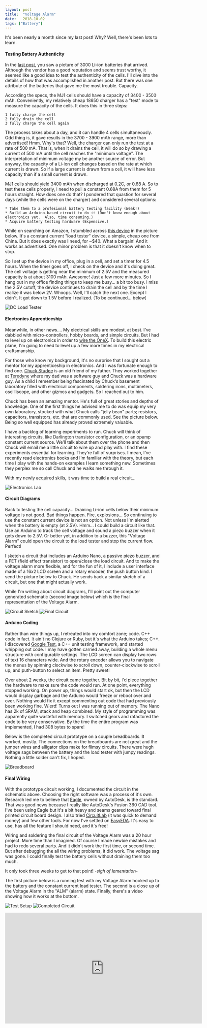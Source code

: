 ```yaml
---
layout: post
title:  "Voltage Alarm"
date:   2018-10-02
tags: ["Battery"]
---
```


It's been nearly a month since my last post!  Why?  Well, there's been lots to learn.   

#### Testing Battery Authenticity

In the [last post](/eflight/2018/09/07/batteries-faraday-first.html), you saw a picture of 3000 Li-ion batteries that arrived.  Although the vendor has a good reputation and seems trust worthy, it seemed like a good idea to test the authenticity of the cells.  I'll dive into the details of how that was accomplished in another post.  But there was one attribute of the batteries that gave me the most trouble.  Capacity.

According the specs, the MJ1 cells should have a capacity of 3400 - 3500 mAh.  Conveniently, my relatively cheap 18650 charger has a "test" mode to measure the capacity of the cells.  It does this in three steps:

    1 fully charge the cell
    2 fully drain the cell
    3 fully charge the cell again
    
The process takes about a day, and it can handle 4 cells simultaneously.  Odd thing is, it gave results in the 3700 - 3900 mAh range, more than advertised!  Hmm.  Why's that?  Well, the charger can only run the test at a rate of 500 mA.  That is, when it drains the cell, it will do so by drawing a current of 500 mA until the cell reaches the "minimum voltage".  The interpretation of minimum voltage my be another source of error.  But anyway, the capacity of a Li-ion cell changes based on the rate at which current is drawn.  So if a large current is drawn from a cell, it will have less capacity than if a small current is drawn.

MJ1 cells should yield 3400 mAh when discharged at 0.2C, or 0.68 A.  So to test these cells properly, I need to pull a constant 0.68A from them for 5 hours straight.  How does one do that?  I pondered that quastion for several days (while the cells were on the charger) and considered several options:
 
    * Take them to a profesional battery testing facility (Weak!)
    * Build an Arduino-based circuit to do it (Don't know enough about electronics yet.  Also, time consuming.)
    * Acquire battery testing hardware (Expensive.)

While on searching on Amazon, I stumbled across [this device](https://www.amazon.com/gp/product/B07F3NHHST/ref=oh_aui_search_detailpage?ie=UTF8&psc=1) in the picture below.  It's a constant current "load tester" device, a simple, cheap one from China.  But it does exactly was I need, for ~$40.  What a bargain!  And it works as advertised.  One minor problem is that it doesn't know when to stop.

So I set up the device in my office, plug in a cell, and set a timer for 4.5 hours.  When the timer goes off, I check on the device and it's doing great.  The cell voltage is getting near the minimum of 2.5V and the measured capacity is at about 3100 mAh.  Awesome!  Just a few more minutes.  So I hang out in my office finding things to keep me busy... a bit too busy.  I miss the 2.5V cutoff, the device continues to drain the cell and by the time I realize it was below 2V.  Whoops.  Well, I'll catch the next one.  Except I didn't.  It got down to 1.5V before I realized.  (To be continued... below)              

![DC Load Tester](/eflight/img/2018-10-02/2.jpg)

#### Electronics Apprenticeship

Meanwhile, in other news.... My electrical skills are modest, at best.  I've dabbled with micro-controllers, hobby boards, and simple circuits.  But I had to level up on electronics in order to [wire the OneX](http://micahmartin.com/onex/onex/2017/09/22/tangled.html).  To build this electric plane, I'm going to need to level up a few more times in my electrical craftsmanship.

For those who know my background, it's no surprise that I sought out a mentor for my apprenticeship in electronics.  And I was fortunate enough to find one.  [Chuck Studee](https://www.linkedin.com/in/charles-studee-a2ba371/) is an old friend of my father.  They worked together at [Teredyne](https://www.teradyne.com/) where my dad was a software guy and Chuck was a hardware guy.  As a child I remember being fascinated by Chuck's basement laboratory filled with electrical components, soldering irons, multimeters, oscilliscope, and other gizmos and gadgets.  So I reached out to him.

Chuck has been an amazing mentor.  He's full of great stories and depths of knowledge.  One of the first things he advised me to do was equip my very own laboratory, stocked with what Chuck calls "jelly bean" parts; resistors, capacitors, transistors, etc. that are commonly used. See the picture below.  Being so well equipped has already proved extremely valuable.

I have a backlog of learning experiments to run.  Chuck will think of interesting circuits, like Darlington transistor configuration, or an opamp constant current source. We'll talk about them over the phone and then Chuck will email me a little circuit to wire up and play with.  I find these experiments essential for learning.  They're full of surprises.  I mean, I've recently read electronics books and I'm familiar with the theory, but each time I play with the hands-on examples I learn something new.  Sometimes they perplex me so call Chuck and he walks me through it.

With my newly acquired skills, it was time to build a real circuit...             

![Electronics Lab](/eflight/img/2018-10-02/3.jpg)


#### Circuit Diagrams

Back to testing the cell capacity...  Draining Li-ion cells below their minimum voltage is not good.  Bad things happen.  Fire, explosions...  So continuing to use the constant current device is not an option.  Not unless I'm alerted when the battery is empty (at 2.5V).  Hmm... I could build a circuit like that. Use an Arduino to track the cell voltage and sound a piezo buzzer when it gets down to 2.5V.  Or better yet, in addition to a buzzer, this "Voltage Alarm" could open the circuit to the load tester and stop the current flow.  Perfect!

I sketch a circuit that includes an Arduino Nano, a passive piezo buzzer, and a FET (field effect transistor) to open/close the load circuit.  And to make the voltage alarm more flexible, and for the fun of it, I include a user interface made of a 16x2 LCD screen and a rotary encoder, the push button kind.  I send the picture below to Chuck.  He sends back a similar sketch of a circuit, but one that might actually work.  

While I'm writing about circuit diagrams, I'll point out the computer generated schematic (second image below) which is the final representation of the Voltage Alarm.

![Circuit Sketch](/eflight/img/2018-10-02/6.jpg) 
![Final Circuit](/eflight/img/2018-10-02/7.png)

#### Arduino Coding

Rather than wire things up, I retreated into my comfort zone; code.  C++ code in fact.  It ain't no Clojure or  Ruby, but it's what the Arduino takes; C++.  I discovered [Google Test](https://github.com/google/googletest), a C++ unit testing framework, and started whipping out code.  I may have gotten carried away, building a whole menu structure with configurable settings.  The LCD screen can display two rows of text 16 characters wide.  And the rotary encoder allows you to navigate the menus by spinning clockwise to scroll down, counter-clockwise to scroll up, and puth-button to select an item.  Pretty sweet!      

Over about 2 weeks, the circuit came together.  Bit by bit, I'd piece together the hardware to make sure the code would run.  At one point, everything stopped working.  On power up, things would start ok, but then the LCD would display garbage and the Arduino would freeze or reboot over and over.  Nothing would fix it except commenting out code that had previously been working fine.  Wierd!  Turns out I was running out of memory.  The Nano has 2k of SRAM, stack and heap combined.  My style of programming was apparently quite wasteful with memory.  I switched gears and rafactored the code to be very conservative.  By the time the entire program was implemented, I had 308 bytes to spare!

Below is the completed circuit prototype on a couple breadboards.  It worked, mostly.  The connections on the breadboards are not great and the jumper wires and alligator clips make for flimsy circuits.  There were hugh voltage sags between the battery and the load tester with jumpy readings.  Nothing a little solder can't fix, I hoped.

![Breadboard](/eflight/img/2018-10-02/4.jpg)


#### Final Wiring

With the prototype circuit working, I documented the circuit in the schematic above.  Choosing the right software was a process of it's own.  Research led me to believe that [Eagle](https://www.autodesk.com/products/eagle/overview), owned by AutoDesk, is the standard.  That was good news because I really like AutoDesk's Fusion 360 CAD tool.  I've been using Eagle but it's a bit heavy and seams geared toward final printed circuit board design.  I also tried [CircuitLab](https://www.circuitlab.com/) (it was quick to demand money) and few other tools.  For now I've settled on [EasyEDA](https://easyeda.com/).  It's easy to use, has all the feature I should need, and it's free!

Wiring and soldering the final circuit of the Voltage Alarm was a 20 hour project.  More time than I imagined.  Of course I made newbie mistakes and had to redo several parts.  And it didn't work the first time, or second time.  But after debugging the all the wiring problems, it did work.  The voltage sag was gone.  I could finally test the battery cells without draining them too much. 

It only took three weeks to get to that point!  *-sigh of lamentation-*       

The first picture below is a running test with my Voltage Alarm hooked up to the battery and the constant current load tester.  The second is a close up of the Voltage Alarm in the "ALM" (alarm) state. Finally, there's a video showing how it works at the bottom.

![Test Setup](/eflight/img/2018-10-02/5.jpg)
![Completed Circuit](/eflight/img/2018-10-02/1.jpg)

<iframe src="https://player.vimeo.com/video/292998666" width="640" height="360" frameborder="0" webkitallowfullscreen mozallowfullscreen allowfullscreen></iframe>

